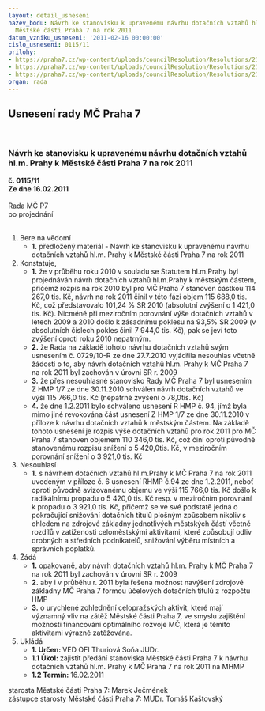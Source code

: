 ```yaml
---
layout: detail_usneseni
nazev_bodu: Návrh ke stanovisku k upravenému návrhu dotačních vztahů hl.m. Prahy k
  Městské části Praha 7 na rok 2011
datum_vzniku_usneseni: '2011-02-16 00:00:00'
cislo_usneseni: 0115/11
prilohy:
- https://praha7.cz/wp-content/uploads/councilResolution/Resolutions/21910/10-11-usneseni0729_10r.doc
- https://praha7.cz/wp-content/uploads/councilResolution/Resolutions/21910/10-11-usnezhmp_1_7_10.pdf
- https://praha7.cz/wp-content/uploads/councilResolution/Resolutions/21910/10-11-(3)usneseni94_20110001.pdf
organ: rada
---
```

<div id="ucUsn_pList" class="usn">
	<span><h2>Usnesení rady MČ Praha 7 </h2>
<br></span><div class="standBody">
<span><h3>Návrh ke stanovisku k upravenému návrhu dotačních vztahů hl.m. Prahy k Městské části Praha 7 na rok 2011</h3></span><div class="center">
		<strong>č. 0115/11</strong><br>
	</div>
<div class="center">
		<strong>Ze dne 16.02.2011</strong><br><br>
	</div>Rada MČ P7<br> po projednání<br><br><ol>
<li>Bere na vědomí<ul><li>
<strong>1.</strong> předložený materiál - Návrh ke stanovisku k upravenému návrhu dotačních vztahů hl.m. Prahy k Městské části Praha 7 na rok 2011</li></ul>
</li>
<li>Konstatuje,<ul>
<li>
<strong>1.</strong> že v průběhu roku 2010 v souladu se Statutem hl.m.Prahy byl projednáván návrh dotačních vztahů hl.m.Prahy k městským částem, přičemž  rozpis na rok 2010 byl pro MČ Praha 7  stanoven částkou 114 267,0 tis. Kč, návrh na rok 2011 činil v této fázi objem 115 688,0 tis. Kč, což představovalo 101,24 % SR 2010 (absolutní zvýšení o 1 421,0 tis. Kč). Nicméně při meziročním porovnání výše dotačních vztahů v letech 2009 a 2010 došlo k zásadnímu poklesu na 93,5% SR 2009 (v absolutních číslech pokles činil 7 944,0 tis. Kč), pak se jeví toto zvýšení oproti roku 2010 nepatrným. </li>
<li>
<strong>2.</strong> že Rada na základě tohoto návrhu dotačních vztahů svým usnesením č. 0729/10-R ze dne 27.7.2010 vyjádřila nesouhlas včetně žádosti o to, aby návrh dotačních vztahů hl.m. Prahy k MČ Praha 7 na rok 2011 byl zachován v úrovni SR r. 2009 </li>
<li>
<strong>3.</strong> že přes nesouhlasné stanovisko Rady MČ Praha 7 byl usnesením Z HMP 1/7 ze dne 30.11.2010 schválen návrh dotačních vztahů ve výši 115 766,0 tis. Kč (nepatrné zvýšení o 78,0tis. Kč)</li>
<li>
<strong>4.</strong> že dne 1.2.2011 bylo schváleno usnesení R HMP č. 94, jímž  byla mimo jiné revokována část usnesení Z HMP 1/7 ze dne 30.11.2010 v příloze k  návrhu dotačních vztahů k městským částem. Na základě tohoto usnesení je rozpis výše dotačních vztahů pro rok 2011 pro MČ Praha 7 stanoven  objemem 110 346,0 tis. Kč, což činí oproti původně stanovenému rozpisu snížení o 5 420,0tis. Kč, v meziročním porovnání snížení o 3 921,0 tis. Kč </li>
</ul>
</li>
<li>Nesouhlasí<ul><li>
<strong>1.</strong> s návrhem dotačních vztahů hl.m.Prahy k MČ Praha 7 na rok 2011 uvedeným v příloze č. 6 usnesení RHMP č.94 ze dne 1.2.2011, neboť oproti původně avizovanému objemu ve výši 115 766,0 tis. Kč došlo k radikálnímu propadu o 5 420,0 tis. Kč resp.  v meziročním porovnání k propadu o 3 921,0 tis. Kč, přičemž  se ve své podstatě jedná o pokračující snižování dotačních titulů plošným způsobem nikoliv s ohledem na zdrojové základny jednotlivých městských částí včetně rozdílů v zatíženosti celoměstskými aktivitami, které způsobují odliv drobných a středních podnikatelů, snižování výběru místních a správních poplatků.</li></ul>
</li>
<li>Žádá<ul>
<li>
<strong>1.</strong> opakovaně, aby návrh dotačních vztahů hl.m. Prahy k MČ Praha 7 na rok 2011 byl zachován v úrovni SR r. 2009</li>
<li>
<strong>2.</strong> aby i v průběhu r. 2011 byla řešena možnost navýšení zdrojové základny MČ Praha 7 formou účelových dotačních titulů z rozpočtu HMP</li>
<li>
<strong>3.</strong> o urychlené zohlednění celopražských aktivit, které mají významný vliv na zátěž Městské části Praha 7, ve smyslu zajištění možnosti financování optimálního rozvoje MČ, která je těmito aktivitami výrazně zatěžována.</li>
</ul>
</li>
<li>Ukládá<ul>
<li>
<strong>1. Určen: </strong>VED OFI Thuriová Soňa JUDr.</li>
<li>
<strong>1.1 Úkol: </strong>zajistit předání stanoviska Městské části Praha 7 k návrhu dotačních vztahů hl.m. Prahy k MČ Praha 7 na rok 2011 na MHMP</li>
<li>
<strong>1.2 Termín: </strong>16.02.2011</li>
</ul>
</li>
</ol>starosta Městské části Praha 7: Marek Ječmének<br>zástupce starosty Městské části Praha 7: MUDr. Tomáš Kaštovský 
</div>
</div>